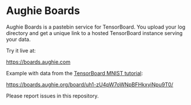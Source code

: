 # Aughie Boards


Aughie Boards is a pastebin service for TensorBoard. 
You upload your log directory and get a unique link to a hosted TensorBoard instance serving your data.

Try it live at: 

https://boards.aughie.com

Example with data from the [TensorBoard MNIST tutorial](https://www.tensorflow.org/guide/summaries_and_tensorboard):

https://boards.aughie.org/board/uh1-zU4pW7oWNpBFHkxyiNpu9T0/

Please report issues in this repository.
